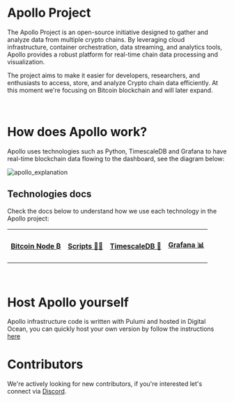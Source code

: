 # Apollo Project

The Apollo Project is an open-source initiative designed to gather and analyze data from multiple crypto chains. By leveraging cloud infrastructure, container orchestration, data streaming, and analytics tools, Apollo provides a robust platform for real-time chain data processing and visualization.

The project aims to make it easier for developers, researchers, and enthusiasts to access, store, and analyze Crypto chain data efficiently. At this moment we're focusing on Bitcoin blockchain and will later expand.

<br>

# How does Apollo work?

Apollo uses technologies such as Python, TimescaleDB and Grafana to have real-time blockchain data flowing to the dashboard, see the diagram below:

![apollo_explanation](https://github.com/user-attachments/assets/8f6502f6-ed0f-4c34-905e-2f91cd46ddc4)

## Technologies docs

Check the docs below to understand how we use each technology in the Apollo project:

<table>
  <tr>
    <td><h4><a href="https://github.com/apollo-open-data/apollo-bitcoin/blob/main/docs/bitcoin_node.md">Bitcoin Node ₿</a></h4></td>
    <td><h4><a href="https://github.com/apollo-open-data/apollo-bitcoin/blob/main/docs/python_scripts.md">Scripts 👨‍💻</a></h4></td>
    <td><h4><a href="https://github.com/apollo-open-data/apollo-bitcoin/blob/main/docs/timescale.md">TimescaleDB 🦁</a></h4></td>
    <td><h4><a href="https://github.com/apollo-open-data/apollo-bitcoin/blob/main/docs/grafana.md">Grafana 📊</a></h4></td>
  </tr>
</table>

<br>

# Host Apollo yourself

Apollo infrastructure code is written with Pulumi and hosted in Digital Ocean, you can quickly host your own version by follow the instructions [here](https://github.com/apollo-open-data/apollo-bitcoin/blob/main/docs/setup_infrastructure.md)

# Contributors

We're actively looking for new contributors, if you're interested let's connect via [Discord](https://discord.gg/QRVAjSFK).
